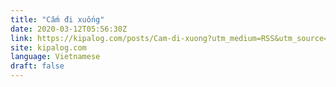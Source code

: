 ```yaml
---
title: "Cấm đi xuống"
date: 2020-03-12T05:56:30Z
link: https://kipalog.com/posts/Cam-di-xuong?utm_medium=RSS&utm_source=news.12bit.vn
site: kipalog.com
language: Vietnamese
draft: false
---
```

